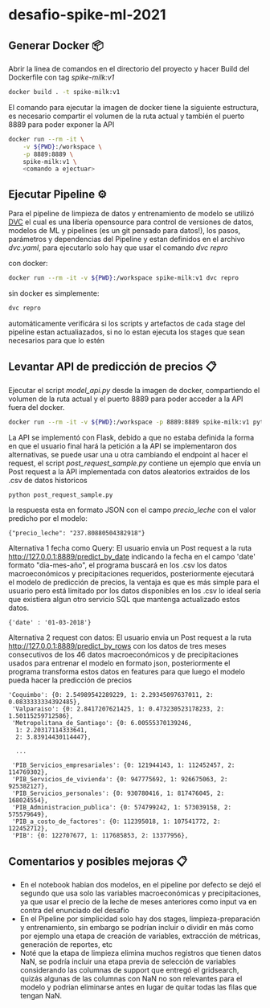 # desafio-spike-ml-2021

## Generar Docker 📦
Abrir la linea de comandos en el directorio del proyecto y hacer Build del Dockerfile con tag *spike-milk:v1*
```bash
docker build . -t spike-milk:v1
```

El comando para ejecutar la imagen de docker tiene la siguiente estructura, es necesario compartir el volumen de la ruta actual y también el puerto 8889 para poder exponer la API 
```bash
docker run --rm -it \
	-v ${PWD}:/workspace \
	-p 8889:8889 \
	spike-milk:v1 \
	<comando a ejectuar>
```

## Ejecutar Pipeline ⚙️

Para el pipeline de limpieza de datos y entrenamiento de modelo se utilizó [DVC](https://dvc.org/) el cual es una libería opensource para control de versiones de datos, modelos de ML y pipelines (es un git pensado para datos!), los pasos, parámetros y dependencias del Pipeline y estan definidos en el archivo *dvc.yaml*, para ejecutarlo solo hay que usar el comando *dvc repro*

con docker:
```bash
docker run --rm -it -v ${PWD}:/workspace spike-milk:v1 dvc repro
```
sin docker es simplemente:
```bash
dvc repro
```
automáticamente verificára si los scripts y artefactos de cada stage del pipeline estan actualiazados, si no lo estan ejecuta los stages que sean necesarios para que lo estén

## Levantar API de predicción de precios 📋

Ejecutar el script *model_api.py* desde la imagen de docker, compartiendo el volumen de la ruta actual y el puerto 8889 para poder acceder a la API fuera del docker.

```bash
docker run --rm -it -v ${PWD}:/workspace -p 8889:8889 spike-milk:v1 python model_api.py
```

La API se implementó con Flask, debido a que no estaba definida la forma en que el usuario final hará la petición a la API se implementaron dos alternativas, se puede usar una u otra cambiando el endpoint al hacer el request, el script *post_request_sample.py* contiene un ejemplo que envía un Post request a la API implementada con datos aleatorios extraidos de los .csv de datos historicos
```bash
python post_request_sample.py
```

la respuesta esta en formato JSON con el campo *precio_leche* con el valor predicho por el modelo:
```
{"precio_leche": "237.80880504382918"}
```
Alternativa 1 fecha como Query:
El usuario envia un Post request a la ruta http://127.0.0.1:8889/predict_by_date indicando la fecha en el campo 'date' formato "dia-mes-año",
el programa buscará en los .csv los datos macroeconómicos y precipitaciones requeridos, posteriormente ejecutará el modelo de predicción de precios, la ventaja es que es más simple para el usuario pero está limitado por los datos disponibles en los .csv lo ideal sería que existiera algun otro servicio SQL que mantenga actualizado estos datos. 

```
{'date' : '01-03-2018'}
```
Alternativa 2 request con datos:
El usuario envia un Post request a la ruta http://127.0.0.1:8889/predict_by_rows con los datos de tres meses consecutivos de los 46 datos macroeconómicos y de precipitaciones usados para entrenar el modelo en formato json, posteriormente el programa transforma estos datos en features para que luego el modelo pueda hacer la predicción de precios
```
'Coquimbo': {0: 2.54989542289229, 1: 2.29345097637011, 2: 0.0833333334392485},
 'Valparaiso': {0: 2.8417207621425, 1: 0.473230523178233, 2: 1.50115259712586},
 'Metropolitana_de_Santiago': {0: 6.00555370139246,
  1: 2.20317114333641,
  2: 3.83914430114447},

  ...

 'PIB_Servicios_empresariales': {0: 121944143, 1: 112452457, 2: 114769302},
 'PIB_Servicios_de_vivienda': {0: 947775692, 1: 926675063, 2: 925382127},
 'PIB_Servicios_personales': {0: 930780416, 1: 817476045, 2: 168024554},
 'PIB_Administracion_publica': {0: 574799242, 1: 573039158, 2: 575579649},
 'PIB_a_costo_de_factores': {0: 112395018, 1: 107541772, 2: 122452712},
 'PIB': {0: 122707677, 1: 117685853, 2: 13377956},
```

## Comentarios y posibles mejoras 📋
- En el notebook habian dos modelos, en el pipeline por defecto se dejó el segundo que usa solo las variables macroeconómicas y precipitaciones, ya que usar el precio de la leche de meses anteriores como input va en contra del enunciado del desafio
- En el Pipeline por simplicidad solo hay dos stages, limpieza-preparación y entrenamiento, sin embargo se podrían incluir o dividir en más como por ejemplo una etapa de creación de variables, extracción de métricas, generación de reportes, etc
- Noté que la etapa de limpieza elimina muchos registros que tienen datos NaN, se podría incluir una etapa previa de selección de variables considerando las columnas de support que entregó el gridsearch, quizás algunas de las columnas con NaN no son relevantes para el modelo y podrian eliminarse antes en lugar de quitar todas las filas que tengan NaN.

